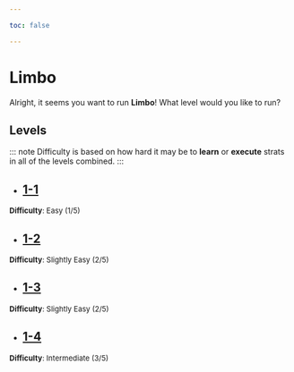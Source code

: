 ```yaml
---

toc: false

---
```


# Limbo

Alright, it seems you want to run **Limbo**! What level would you like to run?

## Levels
::: note
Difficulty is based on how hard it may be to **learn** or **execute** strats in all of the levels combined.
:::

- ## [1-1](/any/1-limbo/any-1-1.md)
<font size="2">
    <b>Difficulty</b>: Easy (1/5)
</font>

- ## [1-2](/any/1-limbo/any-1-2.md)
<font size="2">
    <b>Difficulty</b>: Slightly Easy (2/5)
</font>

- ## [1-3](/any/1-limbo/any-1-3.md)
<font size="2">
    <b>Difficulty</b>:  Slightly Easy (2/5)
</font>

- ## [1-4](/any/1-limbo/any-1-4.md)
<font size="2">
    <b>Difficulty</b>: Intermediate (3/5)
</font>